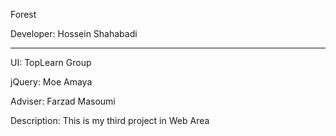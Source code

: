 Forest

Developer: Hossein Shahabadi

----------

UI: TopLearn Group

jQuery: Moe Amaya

Adviser: Farzad Masoumi

Description: This is my third project in Web Area
